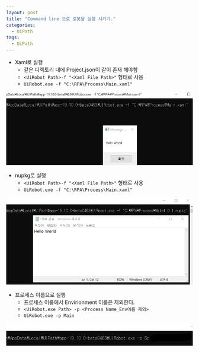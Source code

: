 ```yaml
---
layout: post
title: "Command line 으로 로봇을 실행 시키기."
categories:
  - UiPath
tags:
  - UiPath
---
```


* Xaml로 실행
    * 같은 디렉토리 내에 Project.json이 같이 존재 해야함
    * `<UiRobot Path>-f "<Xaml File Path>"` 형태로 사용
    * `UiRobot.exe -f "C:\RPA\Process\Main.xaml"`

![](/assets/uipath/command-line-robot-excute-xaml.png)
    
+ nupkg로 실행
    * `<UiRobot Path>-f "<Xaml File Path>"` 형태로 사용
    * `UiRobot.exe -f "C:\RPA\Process\Main.xaml"`

![](/assets/uipath/command-line-robot-excute-nuget.png)
    
+ 프로세스 이름으로 실행
    * 프로세스 이름에서 Envirionment 이름은 제외한다.
    * `<UiRobot.exe Path> -p <Process Name_Env이름 제외>`
    * `UiRobot.exe -p Main`

![](/assets/uipath/command-line-robot-excute-process.png)
